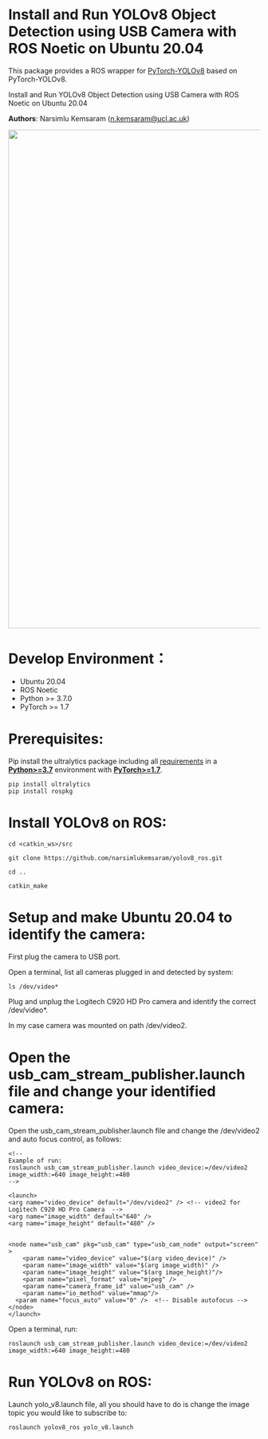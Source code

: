 # Install and Run YOLOv8 Object Detection using USB Camera with ROS Noetic on Ubuntu 20.04

This package provides a ROS wrapper for [PyTorch-YOLOv8](https://github.com/ultralytics/ultralytics) based on PyTorch-YOLOv8. 

Install and Run YOLOv8 Object Detection using USB Camera with ROS Noetic on Ubuntu 20.04

**Authors**: Narsimlu Kemsaram (<n.kemsaram@ucl.ac.uk>)

<p>
   <img width = "1000" src="https://github.com/narsimlukemsaram/yolov8_ros/image.png"></a>
</p>


# Develop Environment：
- Ubuntu 20.04
- ROS Noetic
- Python >= 3.7.0
- PyTorch >= 1.7

# Prerequisites:

Pip install the ultralytics package including all [requirements](https://github.com/ultralytics/ultralytics/blob/main/requirements.txt) in a [**Python>=3.7**](https://www.python.org/) environment with [**PyTorch>=1.7**](https://pytorch.org/get-started/locally/).

```
pip install ultralytics
pip install rospkg
```

# Install YOLOv8 on ROS:

```
cd <catkin_ws>/src

git clone https://github.com/narsimlukemsaram/yolov8_ros.git

cd ..

catkin_make

```

# Setup and make Ubuntu 20.04 to identify the camera:

First plug the camera to USB port.

Open a terminal, list all cameras plugged in and detected by system:

```
ls /dev/video*
```

Plug and unplug the Logitech C920 HD Pro camera and identify the correct /dev/video*.

In my case camera was mounted on path /dev/video2.


# Open the usb_cam_stream_publisher.launch file and change your identified camera:

Open the usb_cam_stream_publisher.launch file and change the /dev/video2 and auto focus control, as follows:

```
<!--
Example of run:
roslaunch usb_cam_stream_publisher.launch video_device:=/dev/video2 image_width:=640 image_height:=480
-->

<launch>
<arg name="video_device" default="/dev/video2" /> <!-- video2 for Logitech C920 HD Pro Camera  -->
<arg name="image_width" default="640" />
<arg name="image_height" default="480" />


<node name="usb_cam" pkg="usb_cam" type="usb_cam_node" output="screen" >
	<param name="video_device" value="$(arg video_device)" />
	<param name="image_width" value="$(arg image_width)" />
	<param name="image_height" value="$(arg image_height)"/>
	<param name="pixel_format" value="mjpeg" />
	<param name="camera_frame_id" value="usb_cam" />
	<param name="io_method" value="mmap"/>
  <param name="focus_auto" value="0" />  <!-- Disable autofocus -->
</node>
</launch>
```

Open a terminal, run:

```
roslaunch usb_cam_stream_publisher.launch video_device:=/dev/video2 image_width:=640 image_height:=480
```

# Run YOLOv8 on ROS:

Launch yolo_v8.launch file, all you should have to do is change the image topic you would like to subscribe to:


```
roslaunch yolov8_ros yolo_v8.launch
```

  

